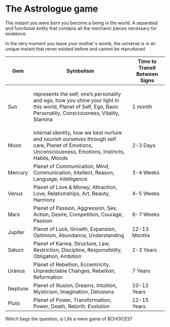 # The Astrologue game

The instant you were born you become a being in the world. A separated and functional entity that contains all the mechanic pieces necessary for existence.

In the very moment you leave your mother's womb, the universe is in an unique instant that never existed before and cannot be reproduced&#x20;



| Gem     | Symbolism                                                                                                                                                                      | Time to Transit Between Signs |
| ------- | ------------------------------------------------------------------------------------------------------------------------------------------------------------------------------ | ----------------------------- |
| Sun     | <p>represents the self, one’s personality and ego, how you shine your light in this world, Planet of Self, Ego, Basic Personality, Consciousness, Vitality, Stamina</p><p></p> | 1 month                       |
| Moon    | internal identity, how we best nurture and nourish ourselves through self care, Planet of Emotions, Unconsciousness, Emotions, Instincts, Habits, Moods                        | 2-3 Days                      |
| Mercury | Planet of Communication, Mind, Communication, Intellect, Reason, Language, Intelligence                                                                                        | 3-4 Weeks                     |
| Venus   | Planet of Love & Money, Attraction, Love, Relationships, Art, Beauty, Harmony                                                                                                  | 4-5 Weeks                     |
| Mars    | Planet of Passion, Aggression, Sex, Action, Desire, Competition, Courage, Passion                                                                                              | 6-7 Weeks                     |
| Jupiter | Planet of  Luck, Growth, Expansion, Optimism, Abundance, Understanding                                                                                                         | 12-13 Months                  |
| Saturn  | Planet of Karma, Structure, Law, Restriction, Discipline, Responsibility, Obligation, Ambition                                                                                 | 2-3 Years                     |
| Uranus  | Planet of Rebellion, Eccentricity, Unpredictable Changes, Rebellion, Reformation                                                                                               | 7 Years                       |
| Neptune | Planet of Illusion, Dreams, Intuition, Mysticism, Imagination, Delusions                                                                                                       | 10-12 Years                   |
| Pluto   | Planet of Power, Transformation, Power, Death, Rebirth, Evolution                                                                                                              | 12-15 Years                   |





Which begs the question, is Life a mere game of $CHOICES?

